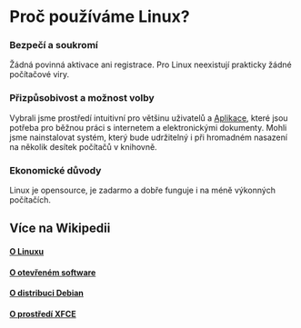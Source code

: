 # Proč používáme Linux?

### Bezpečí a soukromí
Žádná povinná aktivace ani registrace. Pro Linux neexistují prakticky žádné počítačové viry.


### Přizpůsobivost a možnost volby
Vybrali jsme prostředí intuitivní pro většinu uživatelů a [Aplikace](/cs/aplikace), které jsou potřeba pro běžnou práci s internetem a elektronickými dokumenty. 
Mohli jsme nainstalovat systém, který bude udržitelný i při hromadném nasazení na několik desítek počítačů v knihovně.

### Ekonomické důvody
Linux je opensource, je zadarmo a dobře funguje i na méně výkonných počítačích.

## Více na Wikipedii

<h4><a href="https://cs.wikipedia.org/wiki/Linux" target="_blank">O Linuxu</a></h4>
<h4><a href="https://cs.wikipedia.org/wiki/Otev%C5%99en%C3%BD_software" target="_blank">O otevřeném software</a></h4>
<h4><a href="https://cs.wikipedia.org/wiki/Debian" target="_blank">O distribuci Debian</a></h4>
<h4><a href="https://cs.wikipedia.org/wiki/Xfce" target="_blank">O prostředí XFCE</a></h4>